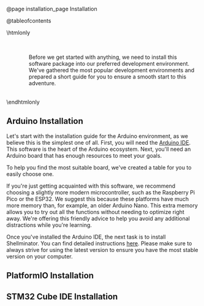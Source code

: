 @page installation_page Installation

@tableofcontents

\htmlonly
<div style="display:flex; align-items: center;">
    <div style="width:150px; height:150px; margin-right: 20px;">
        <lottie-player src="Gear.json" background="transparent" speed="1" style="width: 100%; height: 100%;" direction="1" playMode="normal" loop autoplay></lottie-player>
    </div>
    <div>
        <p>Before we get started with anything, we need to install this software package into our preferred development environment. We've gathered the most popular development environments and prepared a short guide for you to ensure a smooth start to this adventure.
        </p>
    </div>
</div>
\endhtmlonly

## Arduino Installation

Let's start with the installation guide for the Arduino environment, as we believe this is the simplest one of all. First, you will need the
[Arduino IDE](https://www.arduino.cc/en/software). This software is the heart of the Arduino ecosystem. Next, you'll need an Arduino board that has enough resources to meet your goals.

To help you find the most suitable board, we've created a table for you to easily choose one.

If you're just getting acquainted with this software, we recommend choosing a slightly more modern microcontroller, such as the Raspberry Pi Pico or the ESP32. We suggest this because these platforms have much more memory than, for example, an older Arduino Nano. This extra memory allows you to try out all the functions without needing to optimize right away. We're offering this friendly advice to help you avoid any additional distractions while you're learning.

Once you've installed the Arduino IDE, the next task is to install Shellminator. You can find detailed instructions
[here](https://docs.arduino.cc/software/ide-v2/tutorials/ide-v2-installing-a-library/).
Please make sure to always strive for using the latest version to ensure you have the most stable version on your computer.

## PlatformIO Installation

## STM32 Cube IDE Installation
